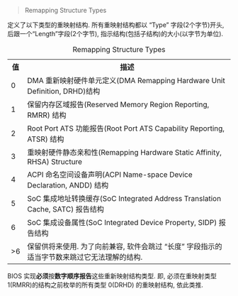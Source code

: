 
> Remapping Structure Types

定义了以下类型的重映射结构. 所有重映射结构都以 “Type” 字段(2个字节)开头, 后跟一个“Length”字段(2个字节), 指示结构(包括子结构)的大小(以字节为单位). 

<table style="width:100%">
<caption>Remapping Structure Types</caption>
  <tr>
    <th>
    值
    </th>
    <th>
    描述
    </th>
  </tr>
  <tr>
    <td>
    0
    </td>
    <td>
    DMA 重新映射硬件单元定义(DMA Remapping Hardware Unit Definition, DRHD)结构
    </td>
  </tr>
  <tr>
    <td>
    1
    </td>
    <td>
    保留内存区域报告(Reserved Memory Region Reporting, RMRR) 结构
    </td>
  </tr>
  <tr>
    <td>
    2
    </td>
    <td>
    Root Port ATS 功能报告(Root Port ATS Capability Reporting, ATSR) 结构
    </td>
  </tr>
  <tr>
    <td>
    3
    </td>
    <td>
    重映射硬件静态亲和性(Remapping Hardware Static Affinity, RHSA) Structure
    </td>
  </tr>
  <tr>
    <td>
    4
    </td>
    <td>
    ACPI 命名空间设备声明(ACPI Name-space Device Declaration, ANDD) 结构
    </td>
  </tr>
  <tr>
    <td>
    5
    </td>
    <td>
    SoC 集成地址转换缓存(SoC Integrated Address Translation Cache, SATC) 报告结构
    </td>
  </tr>
  <tr>
    <td>
    6
    </td>
    <td>
    SoC 集成设备属性(SoC Integrated Device Property, SIDP) 报告结构
    </td>
  </tr>
  <tr>
    <td>
    >6
    </td>
    <td>
    保留供将来使用. 为了向前兼容, 软件会跳过 “长度” 字段指示的适当字节数来跳过它无法理解的结构. 
    </td>
  </tr>
</table>

BIOS 实现**必须**按**数字顺序报告**这些重新映射结构类型. 即, 必须在重映射类型 1(RMRR)的结构之前枚举的所有类型 0(DRHD) 的重映射结构, 依此类推. 

